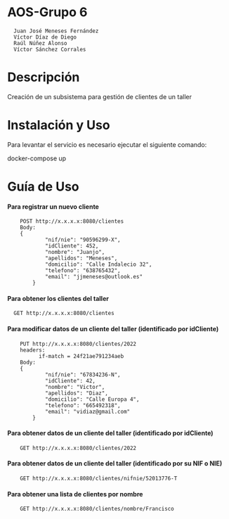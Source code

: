 # AOS-Grupo 6
      Juan José Meneses Fernández
	  Víctor Díaz de Diego
	  Raúl Núñez Alonso
	  Víctor Sánchez Corrales
	 
# Descripción

Creación de un subsistema para gestión de clientes de un taller

# Instalación y Uso

Para levantar el servicio es necesario ejecutar el siguiente comando:

docker-compose up


# Guía de Uso

#### Para registrar un nuevo cliente

		POST http://x.x.x.x:8080/clientes
		Body:
		{
				"nif/nie": "90596299-X",
				"idCliente": 452,
				"nombre": "Juanjo",
				"apellidos": "Meneses",
				"domicilio": "Calle Indalecio 32",
				"telefono": "638765432",
				"email": "jjmeneses@outlook.es"
			}

#### Para obtener los clientes del taller 

	  GET http://x.x.x.x:8080/clientes

#### Para modificar datos de un cliente del taller (identificado por idCliente)

		PUT http://x.x.x.x:8080/clientes/2022
		headers:
			  if-match = 24f21ae791234aeb
		Body:
		{
				"nif/nie": "67834236-N",
				"idCliente": 42,
				"nombre": "Victor",
				"apellidos": "Diaz",
				"domicilio": "Calle Europa 4",
				"telefono": "665492318",
				"email": "vidiaz@gmail.com"
			}

#### Para obtener datos de un cliente del taller (identificado por idCliente)

		GET http://x.x.x.x:8080/clientes/2022
		
#### Para obtener datos de un cliente del taller (identificado por su NIF o NIE)

		GET http://x.x.x.x:8080/clientes/nifnie/52013776-T
		
#### Para obtener una lista de clientes por nombre 

		GET http://x.x.x.x:8080/clientes/nombre/Francisco
		
